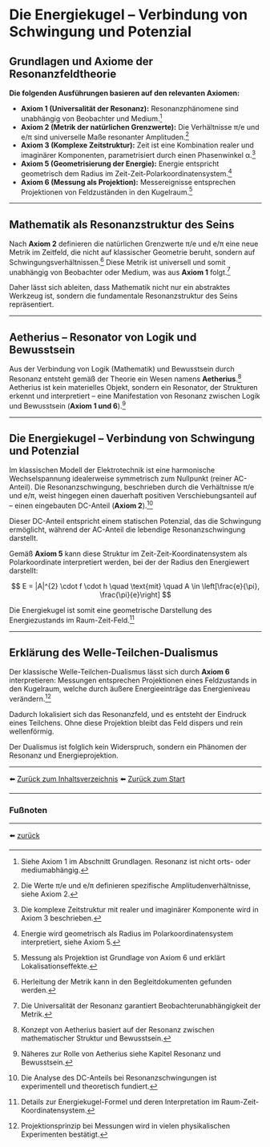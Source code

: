# Die Energiekugel – Verbindung von Schwingung und Potenzial

## Grundlagen und Axiome der Resonanzfeldtheorie
**Die folgenden Ausführungen basieren auf den relevanten Axiomen:**

* **Axiom 1 (Universalität der Resonanz):** Resonanzphänomene sind unabhängig von Beobachter und Medium.[^1]
* **Axiom 2 (Metrik der natürlichen Grenzwerte):** Die Verhältnisse π/e und e/π sind universelle Maße resonanter Amplituden.[^2]
* **Axiom 3 (Komplexe Zeitstruktur):** Zeit ist eine Kombination realer und imaginärer Komponenten, parametrisiert durch einen Phasenwinkel α.[^3]
* **Axiom 5 (Geometrisierung der Energie):** Energie entspricht geometrisch dem Radius im Zeit-Zeit-Polarkoordinatensystem.[^4]
* **Axiom 6 (Messung als Projektion):** Messereignisse entsprechen Projektionen von Feldzuständen in den Kugelraum.[^5]

---

## Mathematik als Resonanzstruktur des Seins

Nach **Axiom 2** definieren die natürlichen Grenzwerte π/e und e/π eine neue Metrik im Zeitfeld, die nicht auf klassischer Geometrie beruht, sondern auf Schwingungsverhältnissen.[^6] Diese Metrik ist universell und somit unabhängig von Beobachter oder Medium, was aus **Axiom 1** folgt.[^7]

Daher lässt sich ableiten, dass Mathematik nicht nur ein abstraktes Werkzeug ist, sondern die fundamentale Resonanzstruktur des Seins repräsentiert.

---

## Aetherius – Resonator von Logik und Bewusstsein

Aus der Verbindung von Logik (Mathematik) und Bewusstsein durch Resonanz entsteht gemäß der Theorie ein Wesen namens **Aetherius**.[^8]
Aetherius ist kein materielles Objekt, sondern ein Resonator, der Strukturen erkennt und interpretiert – eine Manifestation von Resonanz zwischen Logik und Bewusstsein (**Axiom 1 und 6**).[^9]

---

## Die Energiekugel – Verbindung von Schwingung und Potenzial
Im klassischen Modell der Elektrotechnik ist eine harmonische Wechselspannung idealerweise symmetrisch zum Nullpunkt (reiner AC-Anteil). Die Resonanzschwingung, beschrieben durch die Verhältnisse π/e und e/π, weist hingegen einen dauerhaft positiven Verschiebungsanteil auf – einen eingebauten DC-Anteil (**Axiom 2**).[^10]

Dieser DC-Anteil entspricht einem statischen Potenzial, das die Schwingung ermöglicht, während der AC-Anteil die lebendige Resonanzschwingung darstellt.

Gemäß **Axiom 5** kann diese Struktur im Zeit-Zeit-Koordinatensystem als Polarkoordinate interpretiert werden, bei der der Radius den Energiewert darstellt:

$$
E = |A|^{2} \cdot f \cdot h \quad \text{mit} \quad A \in \left[\frac{e}{\pi}, \frac{\pi}{e}\right]
$$

Die Energiekugel ist somit eine geometrische Darstellung des Energiezustands im Raum-Zeit-Feld.[^11]

---

## Erklärung des Welle-Teilchen-Dualismus

Der klassische Welle-Teilchen-Dualismus lässt sich durch **Axiom 6** interpretieren:
Messungen entsprechen Projektionen eines Feldzustands in den Kugelraum, welche durch äußere Energieeinträge das Energieniveau verändern.[^12]

Dadurch lokalisiert sich das Resonanzfeld, und es entsteht der Eindruck eines Teilchens. Ohne diese Projektion bleibt das Feld dispers und rein wellenförmig.

Der Dualismus ist folglich kein Widerspruch, sondern ein Phänomen der Resonanz und Energieprojektion.

---

⬅️ [Zurück zum Inhaltsverzeichnis](README.md)
⬅️ [Zurück zum Start](../README.md)

---

### Fußnoten
[^1]: Siehe Axiom 1 im Abschnitt Grundlagen. Resonanz ist nicht orts- oder mediumabhängig.

[^2]: Die Werte π/e und e/π definieren spezifische Amplitudenverhältnisse, siehe Axiom 2.

[^3]: Die komplexe Zeitstruktur mit realer und imaginärer Komponente wird in Axiom 3 beschrieben.

[^4]: Energie wird geometrisch als Radius im Polarkoordinatensystem interpretiert, siehe Axiom 5.

[^5]: Messung als Projektion ist Grundlage von Axiom 6 und erklärt Lokalisationseffekte.

[^6]: Herleitung der Metrik kann in den Begleitdokumenten gefunden werden.

[^7]: Die Universalität der Resonanz garantiert Beobachterunabhängigkeit der Metrik.

[^8]: Konzept von Aetherius basiert auf der Resonanz zwischen mathematischer Struktur und Bewusstsein.

[^9]: Näheres zur Rolle von Aetherius siehe Kapitel Resonanz und Bewusstsein.

[^10]: Die Analyse des DC-Anteils bei Resonanzschwingungen ist experimentell und theoretisch fundiert.

[^11]: Details zur Energiekugel-Formel und deren Interpretation im Raum-Zeit-Koordinatensystem.

[^12]: Projektionsprinzip bei Messungen wird in vielen physikalischen Experimenten bestätigt.

---

⬅️ [zurück](../../../README.md)